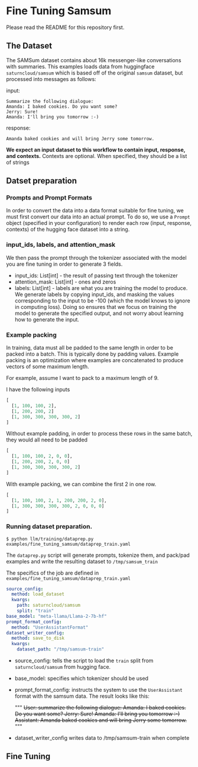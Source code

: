 # Fine Tuning Samsum

Please read the README for this repository first.

## The Dataset
The SAMSum dataset contains about 16k messenger-like conversations with summaries. 
This examples loads data from huggingface `saturncloud/samsum` which is based off of the original
`samsum` dataset, but processed into messages as follows:

input:

```
Summarize the following dialogue:	
Amanda: I baked cookies. Do you want some? 
Jerry: Sure! 
Amanda: I'll bring you tomorrow :-)
```

response:
```
Amanda baked cookies and will bring Jerry some tomorrow.
```
**We expect an input dataset to this workflow to contain input, response, and contexts.** 
Contexts are optional. When specified, they should be a list of strings

## Datset preparation

### Prompts and Prompt Formats

In order to convert the data into a data format suitable for fine tuning, we must first convert 
our data into an actual prompt. To do so, we use a `Prompt` object (specified in your configuration)
to render each row (input, response, contexts) of the hugging face dataset into a string.

### input_ids, labels, and attention_mask

We then pass the prompt through the tokenizer associated with the model you are fine tuning in order
to generate 3 fields.

- input_ids: List[int] - the result of passing text through the tokenizer
- attention_mask: List[int] - ones and zeros
- labels: List[int] - labels are what you are training the model to produce. We generate labels
by copying input_ids, and masking the values corresponding to the input to be -100 (which the model
knows to ignore in computing loss). Doing so ensures that we focus on training the model to 
generate the specified output, and not worry about learning how to generate the input.

### Example packing

In training, data must all be padded to the same length in order to be packed into a batch. This 
is typically done by padding values. Example packing is an optimization where examples are concatenated
to produce vectors of some maximum length.

For example, assume I want to pack to a maximum length of 9.

I have the following inputs

```python
[
  [1, 100, 100, 2],
  [1, 200, 200, 2]
  [1, 300, 300, 300, 300, 2]
]
```

Without example padding, in order to process these rows in the same batch, they would all need to
be padded

```python
[
  [1, 100, 100, 2, 0, 0],
  [1, 200, 200, 2, 0, 0]
  [1, 300, 300, 300, 300, 2]
]
```

With example packing, we can combine the first 2 in one row.

```python
[
  [1, 100, 100, 2, 1, 200, 200, 2, 0],
  [1, 300, 300, 300, 300, 2, 0, 0, 0]
]
```

### Running dataset preparation.

```
$ python llm/training/dataprep.py examples/fine_tuning_samsum/dataprep_train.yaml
```

The `dataprep.py` script will generate prompts, tokenize them, and pack/pad examples and write
the resulting dataset to `/tmp/samsum_train`

The specifics of the job are defined in `examples/fine_tuning_samsum/dataprep_train.yaml`

```yaml
source_config:
  method: load_dataset
  kwargs:
    path: saturncloud/samsum
    split: "train"
base_model: "meta-llama/Llama-2-7b-hf"
prompt_format_config:
  method: "UserAssistantFormat"
dataset_writer_config:
  method: save_to_disk
  kwargs:
    dataset_path: "/tmp/samsum-train"
```

- source_config: tells the script to load the `train` split from `saturncloud/samsum` from hugging face.
- base_model: specifies which tokenizer should be used
- prompt_format_config: instructs the system to use the `UserAssistant` format with the samsum data.
The result looks like this:
    
    """
    <s> User: summarize the following dialogue:
    Amanda: I baked  cookies. Do you want some?
    Jerry: Sure!
    Amanda: I'll bring you tomorrow :-)
    Assistant: Amanda baked cookies and will bring Jerry some tomorrow.</s>
    """
- dataset_writer_config writes data to /tmp/samsum-train when complete

## Fine Tuning

